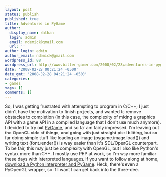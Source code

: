 ```yaml
---
layout: post
status: publish
published: true
title: Adventures in PyGame
author:
  display_name: Nathan
  login: admin
  email: ndemick@gmail.com
  url: ''
author_login: admin
author_email: ndemick@gmail.com
wordpress_id: 88
wordpress_url: http://www.bitter-gamer.com/2008/02/28/adventures-in-pygame/
date: '2008-02-28 00:21:24 -0500'
date_gmt: '2008-02-28 04:21:24 -0500'
categories:
- games
tags: []
comments: []
---
```

<p>So, I was getting frustrated with attempting to program in C/C++; I just didn't have the motivation to finish projects, and wanted to remove obstacles to completion (in this case, the complexity of mixing a graphics API with a game API in a compiled language that I don't use much anymore). I decided to try out <a href="http://www.pygame.org" title="PyGame">PyGame</a>, and so far am fairly impressed. I'm leaving out the OpenGL side of things, and going with just straight pixel blitting, but so far doing simple stuff like loading an image (pygame.image.load()) and writing text (font.render()) is way easier than it's SDL/OpenGL counterpart. To be fair, this may just be complexity with OpenGL, but I also like Python's syntax more than C++. I mostly use PHP at work, so I'm way more familiar these days with interpreted languages. If you want to follow along at home, <a href="http://www.pygame.org/download.shtml" title="download a Python interpreter and PyGame">download a Python interpreter and PyGame</a>. Heck, there's even a PyOpenGL wrapper, so if I want I can get back into the three-dee.</p>
